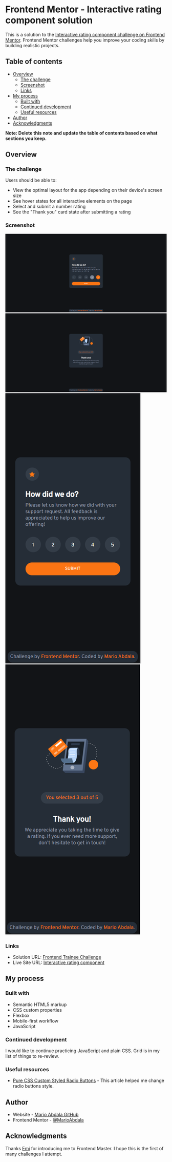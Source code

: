 # Frontend Mentor - Interactive rating component solution

This is a solution to the [Interactive rating component challenge on Frontend Mentor](https://www.frontendmentor.io/challenges/interactive-rating-component-koxpeBUmI). Frontend Mentor challenges help you improve your coding skills by building realistic projects. 

## Table of contents

- [Overview](#overview)
  - [The challenge](#the-challenge)
  - [Screenshot](#screenshot)
  - [Links](#links)
- [My process](#my-process)
  - [Built with](#built-with)
  - [Continued development](#continued-development)
  - [Useful resources](#useful-resources)
- [Author](#author)
- [Acknowledgments](#acknowledgments)

**Note: Delete this note and update the table of contents based on what sections you keep.**

## Overview

### The challenge

Users should be able to:

- View the optimal layout for the app depending on their device's screen size
- See hover states for all interactive elements on the page
- Select and submit a number rating
- See the "Thank you" card state after submitting a rating

### Screenshot

![Desktop Rating State](screenshots/interactive-rating-component-desktop-rating-state.png)
![Desktop Thank You State](screenshots/interactive-rating-component-desktop-thank-you-state.png)
![Mobile Rating State](screenshots/interactive-rating-component-mobile-rating-state.png)
![Mobile Thank You State](screenshots/interactive-rating-component-mobile-thank-you-state.png)

### Links

- Solution URL: [Frontend Trainee Challenge](hhttps://www.frontendmentor.io/challenges/interactive-rating-component-koxpeBUmI/hub/interactive-rating-component-Sk8N-npS5)
- Live Site URL: [Interactive rating component](https://marioabdala.github.io/interactive-rating-component-main/)

## My process

### Built with

- Semantic HTML5 markup
- CSS custom properties
- Flexbox
- Mobile-first workflow
- JavaScript

### Continued development

I would like to continue practicing JavaScript and plain CSS. Grid is in my list of things to re-review.

### Useful resources

- [Pure CSS Custom Styled Radio Buttons](https://moderncss.dev/pure-css-custom-styled-radio-buttons/) - This article helped me change radio buttons style.

## Author

- Website - [Mario Abdala GitHub](https://github.com/MarioAbdala)
- Frontend Mentor - [@MarioAbdala](https://www.frontendmentor.io/profile/MarioAbdala)

## Acknowledgments

Thanks [Emi](https://github.com/EmQuiroga) for introducing me to Frontend Master. I hope this is the first of many challenges I attempt.